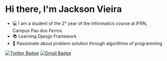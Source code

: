 # Hi there, I'm Jackson Vieira 

- 💻 I am a student of the 2° year of the Informatics course at IFRN, Campus Pau dos Ferros.
- 📚 Learning Django Framework
- 🐍 Passionate about problem solution through algorithms of programming

[![Twitter Badge](https://img.shields.io/badge/-@jaquiso_-6633cc?style=flat-square&labelColor=6633cc&logo=twitter&logoColor=white&link=https://twitter.com/_jaquiso)](https://twitter.com/jaquiso_) 
[![Gmail Badge](https://img.shields.io/badge/-jacksonvieiira12@gmail.com-6633cc?style=flat-square&logo=Gmail&logoColor=white&link=mailto:diego.schell.f@gmail.com)](mailto:jacksonvieiira12@gmail.com)
